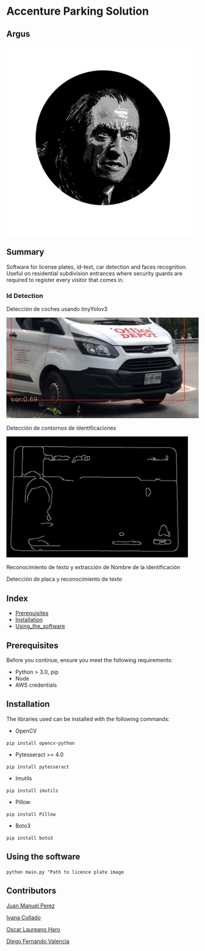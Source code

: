 # Accenture Parking Solution
## Argus

![](images/logo3.png "Filch Team Logo")


## Summary

Software for license plates, id-text, car detection and faces recognition. Useful on
residential subdivision entrances where security guards are required to register every visitor that comes in.

### Id Detection

Detección de coches usando tinyYolov3

![](images/car.jpeg "Id car detection")

Detección de contornos de identificaciones

![](images/contours.png "Id contour detection")

Reconocimiento de texto y extracción de Nombre de la identificación

Detección de placa y reconocimiento de texto




## Index
 * [Prerequisites](#Prerequisites)
 * [Installation](#Installation)
 * [Using_the_software](#Using_the_software )
 
## Prerequisites

Before you continue, ensure you meet the following requirements:

- Python > 3.0, pip
- Node
- AWS credentials

## Installation

The libraries used can be installed with the following commands:

- OpenCV

`pip install opencv-python`

- Pytesseract >= 4.0

`pip install pytesseract`

- Imutils

`pip install imutils`

- Pillow

`pip install Pillow`

- Boto3

`pip install boto3`

## Using the software

`python main.py "Path to licence plate image`

## Contributors

[Juan Manuel Perez](https://github.com/juanmapf97)

[Ivana Collado](https://github.com/IvanaColl)

[Oscar Laureano Haro](https://github.com/oscarlaureano)

[Diego Fernando Valencia](https://github.com/diegoValencia97)

